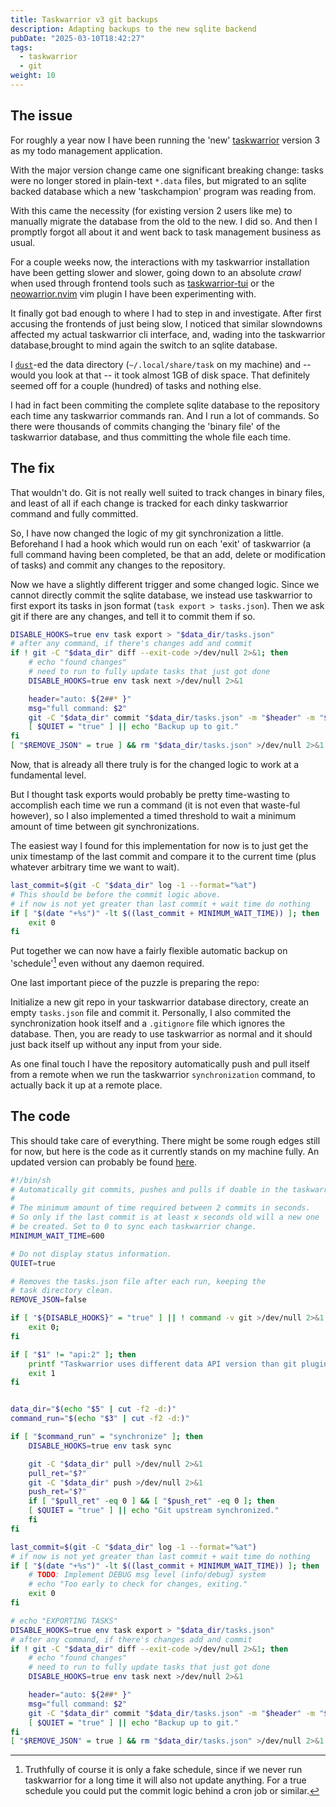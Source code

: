```yaml
---
title: Taskwarrior v3 git backups
description: Adapting backups to the new sqlite backend
pubDate: "2025-03-10T18:42:27"
tags:
  - taskwarrior
  - git
weight: 10
---
```


## The issue

For roughly a year now I have been running the 'new' [taskwarrior](https://taskwarrior.org) version 3 as my todo management application.

With the major version change came one significant breaking change:
tasks were no longer stored in plain-text `*.data` files, but migrated to an sqlite backed database which a new 'taskchampion' program was reading from.

With this came the necessity (for existing version 2 users like me) to manually migrate the database from the old to the new.
I did so.
And then I promptly forgot all about it and went back to task management business as usual.

For a couple weeks now, the interactions with my taskwarrior installation have been getting slower and slower,
going down to an absolute _crawl_ when used through frontend tools such as [taskwarrior-tui](https://github.com/kdheepak/taskwarrior-tui) or the [neowarrior.nvim](https://github.com/duckdm/neowarrior.nvim) vim plugin I have been experimenting with.

It finally got bad enough to where I had to step in and investigate.
After first accusing the frontends of just being slow, I noticed that similar slowndowns affected my actual taskwarrior cli interface,
and, wading into the taskwarrior database,brought to mind again the switch to an sqlite database.

I [`dust`](https://github.com/bootandy/dust)-ed the data directory (`~/.local/share/task` on my machine) and -- would you look at that --
it took almost 1GB of disk space.
That definitely seemed off for a couple (hundred) of tasks and nothing else.

I had in fact been commiting the complete sqlite database to the repository each time any taskwarrior commands ran.
And I run a lot of commands.
So there were thousands of commits changing the 'binary file' of the taskwarrior database,
and thus committing the whole file each time.

## The fix

That wouldn't do.
Git is not really well suited to track changes in binary files,
and least of all if each change is tracked for each dinky taskwarrior command and fully committed.

So, I have now changed the logic of my git synchronization a little.
Beforehand I had a hook which would run on each 'exit' of taskwarrior
(a full command having been completed, be that an add, delete or modification of tasks)
and commit any changes to the repository.

Now we have a slightly different trigger and some changed logic.
Since we cannot directly commit the sqlite database, we instead use taskwarrior to first export its tasks in json format
(`task export > tasks.json`).
Then we ask git if there are any changes, and tell it to commit them if so.

```sh
DISABLE_HOOKS=true env task export > "$data_dir/tasks.json"
# after any command, if there's changes add and commit
if ! git -C "$data_dir" diff --exit-code >/dev/null 2>&1; then
    # echo "found changes"
    # need to run to fully update tasks that just got done
    DISABLE_HOOKS=true env task next >/dev/null 2>&1

    header="auto: ${2##* }"
    msg="full command: $2"
    git -C "$data_dir" commit "$data_dir/tasks.json" -m "$header" -m "$msg" --no-gpg-sign >/dev/null 2>&1
    [ $QUIET = "true" ] || echo "Backup up to git."
fi
[ "$REMOVE_JSON" = true ] && rm "$data_dir/tasks.json" >/dev/null 2>&1
```

Now, that is already all there truly is for the changed logic to work at a fundamental level.

But I thought task exports would probably be pretty time-wasting to accomplish each time we run a command (it is not even that waste-ful however),
so I also implemented a timed threshold to wait a minimum amount of time between git synchronizations.

The easiest way I found for this implementation for now is to just get the unix timestamp of the last commit
and compare it to the current time (plus whatever arbitrary time we want to wait).

```sh
last_commit=$(git -C "$data_dir" log -1 --format="%at")
# This should be before the commit logic above.
# if now is not yet greater than last commit + wait time do nothing
if [ "$(date "+%s")" -lt $((last_commit + MINIMUM_WAIT_TIME)) ]; then
    exit 0
fi
```

Put together we can now have a fairly flexible automatic backup on 'schedule'[^sched] even without any daemon required.

One last important piece of the puzzle is preparing the repo:

Initialize a new git repo in your taskwarrior database directory, create an empty `tasks.json` file and commit it.
Personally, I also commited the synchronization hook itself and a `.gitignore` file which ignores the database.
Then, you are ready to use taskwarrior as normal and it should just back itself up without any input from your side.

As one final touch I have the repository automatically push and pull itself from a remote when we run the taskwarrior `synchronization` command,
to actually back it up at a remote place.

## The code

This should take care of everything.
There might be some rough edges still for now, but here is the code as it currently stands on my machine fully.
An updated version can probably be found [here](https://git.martyoeh.me/Marty/dotfiles/src/branch/main/office/.local/share/task/hooks/on-exit.git-backup).

```sh
#!/bin/sh
# Automatically git commits, pushes and pulls if doable in the taskwarrior data directory
#
# The minimum amount of time required between 2 commits in seconds.
# So only if the last commit is at least x seconds old will a new one
# be created. Set to 0 to sync each taskwarrior change.
MINIMUM_WAIT_TIME=600

# Do not display status information.
QUIET=true

# Removes the tasks.json file after each run, keeping the
# task directory clean.
REMOVE_JSON=false

if [ "${DISABLE_HOOKS}" = "true" ] || ! command -v git >/dev/null 2>&1; then
    exit 0;
fi

if [ "$1" != "api:2" ]; then
    printf "Taskwarrior uses different data API version than git plugin. Aborting!" 1>&2
    exit 1
fi


data_dir="$(echo "$5" | cut -f2 -d:)"
command_run="$(echo "$3" | cut -f2 -d:)"

if [ "$command_run" = "synchronize" ]; then
    DISABLE_HOOKS=true env task sync

    git -C "$data_dir" pull >/dev/null 2>&1
    pull_ret="$?"
    git -C "$data_dir" push >/dev/null 2>&1
    push_ret="$?"
    if [ "$pull_ret" -eq 0 ] && [ "$push_ret" -eq 0 ]; then
    [ $QUIET = "true" ] || echo "Git upstream synchronized."
    fi
fi

last_commit=$(git -C "$data_dir" log -1 --format="%at")
# if now is not yet greater than last commit + wait time do nothing
if [ "$(date "+%s")" -lt $((last_commit + MINIMUM_WAIT_TIME)) ]; then
    # TODO: Implement DEBUG msg level (info/debug) system
    # echo "Too early to check for changes, exiting."
    exit 0
fi

# echo "EXPORTING TASKS"
DISABLE_HOOKS=true env task export > "$data_dir/tasks.json"
# after any command, if there's changes add and commit
if ! git -C "$data_dir" diff --exit-code >/dev/null 2>&1; then
    # echo "found changes"
    # need to run to fully update tasks that just got done
    DISABLE_HOOKS=true env task next >/dev/null 2>&1

    header="auto: ${2##* }"
    msg="full command: $2"
    git -C "$data_dir" commit "$data_dir/tasks.json" -m "$header" -m "$msg" --no-gpg-sign >/dev/null 2>&1
    [ $QUIET = "true" ] || echo "Backup up to git."
fi
[ "$REMOVE_JSON" = true ] && rm "$data_dir/tasks.json" >/dev/null 2>&1
```

[^sched]: Truthfully of course it is only a fake schedule, since if we never run taskwarrior for a long time it will also not update anything.
    For a true schedule you could put the commit logic behind a cron job or similar.
